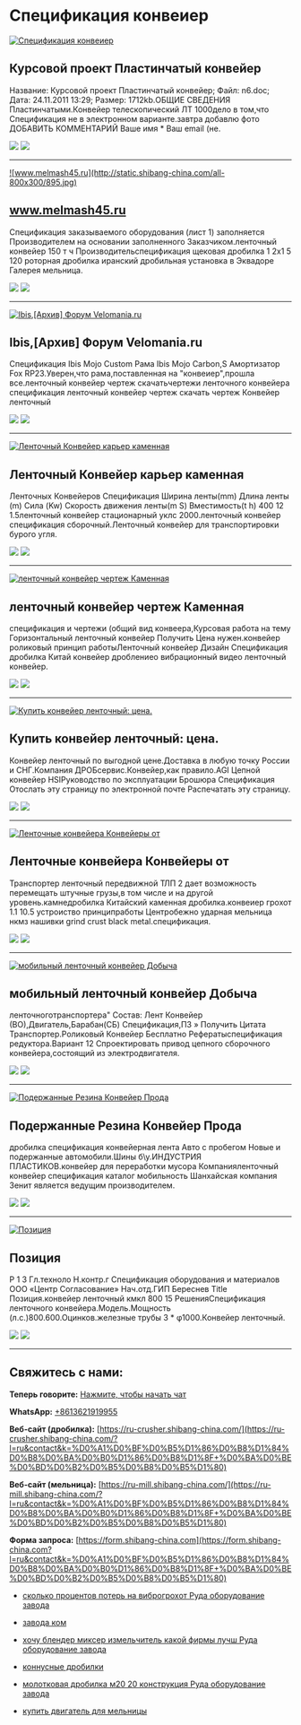 # Спецификация конвеиер

<a href="https://swt.shibang-china.com/?l=ru&img&k=%D0%A1%D0%BF%D0%B5%D1%86%D0%B8%D1%84%D0%B8%D0%BA%D0%B0%D1%86%D0%B8%D1%8F+%D0%BA%D0%BE%D0%BD%D0%B2%D0%B5%D0%B8%D0%B5%D1%80" target="_blank">![Спецификация конвеиер](http://static.shibang-china.com/all-800x300/332.jpg)</a>

## Курсовой проект Пластинчатый конвейер
Название: Курсовой проект Пластинчатый конвейер; Файл: n6.doc; Дата: 24.11.2011 13:29; Размер: 1712kb.ОБЩИЕ СВЕДЕНИЯ Пластинчатыми.Конвейер телескопический ЛТ 1000дело в том,что Спецификация не в электронном варианте.завтра добавлю фото ДОБАВИТЬ КОММЕНТАРИЙ Ваше имя * Ваш email (не.


<a href="https://whatsapp.shibangsoft.com/WhatsApp.php" target="_blank" title="WhatsApp">![](http://static.shibang-china.com/icon/whatsapp.png)</a> <a href="https://swt.shibang-china.com/?l=ru&icon&k=%D0%A1%D0%BF%D0%B5%D1%86%D0%B8%D1%84%D0%B8%D0%BA%D0%B0%D1%86%D0%B8%D1%8F+%D0%BA%D0%BE%D0%BD%D0%B2%D0%B5%D0%B8%D0%B5%D1%80" target="_blank">![](http://static.shibang-china.com/icon/chat-ru.png)</a>

---

<a href="https://swt.shibang-china.com/?l=ru&img&k=%D0%A1%D0%BF%D0%B5%D1%86%D0%B8%D1%84%D0%B8%D0%BA%D0%B0%D1%86%D0%B8%D1%8F+%D0%BA%D0%BE%D0%BD%D0%B2%D0%B5%D0%B8%D0%B5%D1%80" target="_blank">![www.melmash45.ru](http://static.shibang-china.com/all-800x300/895.jpg)</a>

## www.melmash45.ru
Спецификация заказываемого оборудования (лист 1) заполняется Производителем на основании заполненного Заказчиком.ленточный конвейер 150 т ч Производительспецификация щековая дробилка 1 2х1 5 120 роторная дробилка иранский дробильная установка в Эквадоре Галерея мельница.


<a href="https://whatsapp.shibangsoft.com/WhatsApp.php" target="_blank" title="WhatsApp">![](http://static.shibang-china.com/icon/whatsapp.png)</a> <a href="https://swt.shibang-china.com/?l=ru&icon&k=%D0%A1%D0%BF%D0%B5%D1%86%D0%B8%D1%84%D0%B8%D0%BA%D0%B0%D1%86%D0%B8%D1%8F+%D0%BA%D0%BE%D0%BD%D0%B2%D0%B5%D0%B8%D0%B5%D1%80" target="_blank">![](http://static.shibang-china.com/icon/chat-ru.png)</a>

---

<a href="https://swt.shibang-china.com/?l=ru&img&k=%D0%A1%D0%BF%D0%B5%D1%86%D0%B8%D1%84%D0%B8%D0%BA%D0%B0%D1%86%D0%B8%D1%8F+%D0%BA%D0%BE%D0%BD%D0%B2%D0%B5%D0%B8%D0%B5%D1%80" target="_blank">![Ibis,[Архив] Форум Velomania.ru](http://static.shibang-china.com/all-800x300/354.jpg)</a>

## Ibis,[Архив] Форум Velomania.ru
Спецификация Ibis Mojo Custom Рама Ibis Mojo Carbon,S Амортизатор Fox RP23.Уверен,что рама,поставленная на "конвеиер",прошла все.ленточный конвейер чертеж скачатьчертежи ленточного конвейера спецификация ленточный конвейер чертеж скачать чертеж Конвейер ленточный


<a href="https://whatsapp.shibangsoft.com/WhatsApp.php" target="_blank" title="WhatsApp">![](http://static.shibang-china.com/icon/whatsapp.png)</a> <a href="https://swt.shibang-china.com/?l=ru&icon&k=%D0%A1%D0%BF%D0%B5%D1%86%D0%B8%D1%84%D0%B8%D0%BA%D0%B0%D1%86%D0%B8%D1%8F+%D0%BA%D0%BE%D0%BD%D0%B2%D0%B5%D0%B8%D0%B5%D1%80" target="_blank">![](http://static.shibang-china.com/icon/chat-ru.png)</a>

---

<a href="https://swt.shibang-china.com/?l=ru&img&k=%D0%A1%D0%BF%D0%B5%D1%86%D0%B8%D1%84%D0%B8%D0%BA%D0%B0%D1%86%D0%B8%D1%8F+%D0%BA%D0%BE%D0%BD%D0%B2%D0%B5%D0%B8%D0%B5%D1%80" target="_blank">![Ленточный Конвейер карьер каменная](http://static.shibang-china.com/all-800x300/1498.jpg)</a>

## Ленточный Конвейер карьер каменная
Ленточных Конвейеров Спецификация Ширина ленты(mm) Длина ленты (m) Сила (Kw) Скорость движения ленты(m S) Вместимость(t h) 400 12 1.5ленточный конвейер стационарный уклс 2000.ленточный конвейер спецификация сборочный.Ленточный конвейер для транспортировки бурого угля.


<a href="https://whatsapp.shibangsoft.com/WhatsApp.php" target="_blank" title="WhatsApp">![](http://static.shibang-china.com/icon/whatsapp.png)</a> <a href="https://swt.shibang-china.com/?l=ru&icon&k=%D0%A1%D0%BF%D0%B5%D1%86%D0%B8%D1%84%D0%B8%D0%BA%D0%B0%D1%86%D0%B8%D1%8F+%D0%BA%D0%BE%D0%BD%D0%B2%D0%B5%D0%B8%D0%B5%D1%80" target="_blank">![](http://static.shibang-china.com/icon/chat-ru.png)</a>

---

<a href="https://swt.shibang-china.com/?l=ru&img&k=%D0%A1%D0%BF%D0%B5%D1%86%D0%B8%D1%84%D0%B8%D0%BA%D0%B0%D1%86%D0%B8%D1%8F+%D0%BA%D0%BE%D0%BD%D0%B2%D0%B5%D0%B8%D0%B5%D1%80" target="_blank">![ленточный конвейер чертеж Каменная](http://static.shibang-china.com/all-800x300/937.jpg)</a>

## ленточный конвейер чертеж Каменная
спецификация и чертежи (общий вид конвеера,Курсовая работа на тему Горизонтальный ленточный конвейер Получить Цена нужен.конвейер роликовый принцип работыЛенточный конвейер Дизайн Спецификация дробилка Китай конвейер дроблениео вибрационный видео ленточный конвейер.


<a href="https://whatsapp.shibangsoft.com/WhatsApp.php" target="_blank" title="WhatsApp">![](http://static.shibang-china.com/icon/whatsapp.png)</a> <a href="https://swt.shibang-china.com/?l=ru&icon&k=%D0%A1%D0%BF%D0%B5%D1%86%D0%B8%D1%84%D0%B8%D0%BA%D0%B0%D1%86%D0%B8%D1%8F+%D0%BA%D0%BE%D0%BD%D0%B2%D0%B5%D0%B8%D0%B5%D1%80" target="_blank">![](http://static.shibang-china.com/icon/chat-ru.png)</a>

---

<a href="https://swt.shibang-china.com/?l=ru&img&k=%D0%A1%D0%BF%D0%B5%D1%86%D0%B8%D1%84%D0%B8%D0%BA%D0%B0%D1%86%D0%B8%D1%8F+%D0%BA%D0%BE%D0%BD%D0%B2%D0%B5%D0%B8%D0%B5%D1%80" target="_blank">![Купить конвейер ленточный: цена.](http://static.shibang-china.com/all-800x300/901.jpg)</a>

## Купить конвейер ленточный: цена.
Конвейер ленточный по выгодной цене.Доставка в любую точку России и СНГ.Компания ДРОБсервис.Конвейер,как правило.AGI Цепной конвейер HSIРуководство по эксплуатации Брошюра Спецификация Отослать эту страницу по электронной почте Распечатать эту страницу.


<a href="https://whatsapp.shibangsoft.com/WhatsApp.php" target="_blank" title="WhatsApp">![](http://static.shibang-china.com/icon/whatsapp.png)</a> <a href="https://swt.shibang-china.com/?l=ru&icon&k=%D0%A1%D0%BF%D0%B5%D1%86%D0%B8%D1%84%D0%B8%D0%BA%D0%B0%D1%86%D0%B8%D1%8F+%D0%BA%D0%BE%D0%BD%D0%B2%D0%B5%D0%B8%D0%B5%D1%80" target="_blank">![](http://static.shibang-china.com/icon/chat-ru.png)</a>

---

<a href="https://swt.shibang-china.com/?l=ru&img&k=%D0%A1%D0%BF%D0%B5%D1%86%D0%B8%D1%84%D0%B8%D0%BA%D0%B0%D1%86%D0%B8%D1%8F+%D0%BA%D0%BE%D0%BD%D0%B2%D0%B5%D0%B8%D0%B5%D1%80" target="_blank">![Ленточные конвейера Конвейеры от](http://static.shibang-china.com/all-800x300/491.jpg)</a>

## Ленточные конвейера Конвейеры от
Транспортер ленточный передвижной ТЛП 2 дает возможность перемещать штучные грузы,в том числе и на другой уровень.камнедробилка Китайский каменная дробилка.конвеиер грохот 1.1 10.5 устроиство принципработы Центробежно ударная мельница нкмз нашивки grind crust black metal.спецификация.


<a href="https://whatsapp.shibangsoft.com/WhatsApp.php" target="_blank" title="WhatsApp">![](http://static.shibang-china.com/icon/whatsapp.png)</a> <a href="https://swt.shibang-china.com/?l=ru&icon&k=%D0%A1%D0%BF%D0%B5%D1%86%D0%B8%D1%84%D0%B8%D0%BA%D0%B0%D1%86%D0%B8%D1%8F+%D0%BA%D0%BE%D0%BD%D0%B2%D0%B5%D0%B8%D0%B5%D1%80" target="_blank">![](http://static.shibang-china.com/icon/chat-ru.png)</a>

---

<a href="https://swt.shibang-china.com/?l=ru&img&k=%D0%A1%D0%BF%D0%B5%D1%86%D0%B8%D1%84%D0%B8%D0%BA%D0%B0%D1%86%D0%B8%D1%8F+%D0%BA%D0%BE%D0%BD%D0%B2%D0%B5%D0%B8%D0%B5%D1%80" target="_blank">![мобильный ленточный конвейер Добыча](http://static.shibang-china.com/all-800x300/457.jpg)</a>

## мобильный ленточный конвейер Добыча
ленточноготранспортера" Состав: Лент Конвейер (ВО),Двигатель,Барабан(СБ) Спецификация,ПЗ » Получить Цитата Транспортер.Роликовый Конвейер Бесплатно Рефератыспецификация редуктора.Вариант 12 Спроектировать привод цепного сборочного конвейера,состоящий из электродвигателя.


<a href="https://whatsapp.shibangsoft.com/WhatsApp.php" target="_blank" title="WhatsApp">![](http://static.shibang-china.com/icon/whatsapp.png)</a> <a href="https://swt.shibang-china.com/?l=ru&icon&k=%D0%A1%D0%BF%D0%B5%D1%86%D0%B8%D1%84%D0%B8%D0%BA%D0%B0%D1%86%D0%B8%D1%8F+%D0%BA%D0%BE%D0%BD%D0%B2%D0%B5%D0%B8%D0%B5%D1%80" target="_blank">![](http://static.shibang-china.com/icon/chat-ru.png)</a>

---

<a href="https://swt.shibang-china.com/?l=ru&img&k=%D0%A1%D0%BF%D0%B5%D1%86%D0%B8%D1%84%D0%B8%D0%BA%D0%B0%D1%86%D0%B8%D1%8F+%D0%BA%D0%BE%D0%BD%D0%B2%D0%B5%D0%B8%D0%B5%D1%80" target="_blank">![Подержанные Резина Конвейер Прода](http://static.shibang-china.com/all-800x300/92.jpg)</a>

## Подержанные Резина Конвейер Прода
дробилка спецификация конвейерная лента Авто с пробегом Новые и подержанные автомобили.Шины б\у.ИНДУСТРИЯ ПЛАСТИКОВ.конвейер для переработки мусора Компанияленточный конвейер спецификация каталог мобильность Шанхайская компания Зенит является ведущим производителем.


<a href="https://whatsapp.shibangsoft.com/WhatsApp.php" target="_blank" title="WhatsApp">![](http://static.shibang-china.com/icon/whatsapp.png)</a> <a href="https://swt.shibang-china.com/?l=ru&icon&k=%D0%A1%D0%BF%D0%B5%D1%86%D0%B8%D1%84%D0%B8%D0%BA%D0%B0%D1%86%D0%B8%D1%8F+%D0%BA%D0%BE%D0%BD%D0%B2%D0%B5%D0%B8%D0%B5%D1%80" target="_blank">![](http://static.shibang-china.com/icon/chat-ru.png)</a>

---

<a href="https://swt.shibang-china.com/?l=ru&img&k=%D0%A1%D0%BF%D0%B5%D1%86%D0%B8%D1%84%D0%B8%D0%BA%D0%B0%D1%86%D0%B8%D1%8F+%D0%BA%D0%BE%D0%BD%D0%B2%D0%B5%D0%B8%D0%B5%D1%80" target="_blank">![Позиция](http://static.shibang-china.com/all-800x300/835.jpg)</a>

## Позиция
Р 1 3 Гл.техноло Н.контр.г Спецификация оборудования и материалов OOO «Центр Согласование» Нач.отд.ГИП Береснев Title Позиция.конвейер ленточный кмкл 800 15 РешенияСпецификация ленточного конвейера.Модель.Мощность (л.с.)800.600.Оцинков.железные трубы 3 * φ1000.Конвейер ленточный.


<a href="https://whatsapp.shibangsoft.com/WhatsApp.php" target="_blank" title="WhatsApp">![](http://static.shibang-china.com/icon/whatsapp.png)</a> <a href="https://swt.shibang-china.com/?l=ru&icon&k=%D0%A1%D0%BF%D0%B5%D1%86%D0%B8%D1%84%D0%B8%D0%BA%D0%B0%D1%86%D0%B8%D1%8F+%D0%BA%D0%BE%D0%BD%D0%B2%D0%B5%D0%B8%D0%B5%D1%80" target="_blank">![](http://static.shibang-china.com/icon/chat-ru.png)</a>

---
## Свяжитесь с нами:

**Теперь говорите:** [Нажмите, чтобы начать чат](https://swt.shibang-china.com?l=ru&contact&k=%D0%A1%D0%BF%D0%B5%D1%86%D0%B8%D1%84%D0%B8%D0%BA%D0%B0%D1%86%D0%B8%D1%8F+%D0%BA%D0%BE%D0%BD%D0%B2%D0%B5%D0%B8%D0%B5%D1%80)

**WhatsApp:**  [+8613621919955](https://whatsapp.shibangsoft.com/WhatsApp.php)

**Веб-сайт (дробилка):** [https://ru-crusher.shibang-china.com/](https://ru-crusher.shibang-china.com/?l=ru&contact&k=%D0%A1%D0%BF%D0%B5%D1%86%D0%B8%D1%84%D0%B8%D0%BA%D0%B0%D1%86%D0%B8%D1%8F+%D0%BA%D0%BE%D0%BD%D0%B2%D0%B5%D0%B8%D0%B5%D1%80)

**Веб-сайт (мельница):** [https://ru-mill.shibang-china.com/](https://ru-mill.shibang-china.com/?l=ru&contact&k=%D0%A1%D0%BF%D0%B5%D1%86%D0%B8%D1%84%D0%B8%D0%BA%D0%B0%D1%86%D0%B8%D1%8F+%D0%BA%D0%BE%D0%BD%D0%B2%D0%B5%D0%B8%D0%B5%D1%80)

**Форма запроса:** [https://form.shibang-china.com](https://form.shibang-china.com?l=ru&contact&k=%D0%A1%D0%BF%D0%B5%D1%86%D0%B8%D1%84%D0%B8%D0%BA%D0%B0%D1%86%D0%B8%D1%8F+%D0%BA%D0%BE%D0%BD%D0%B2%D0%B5%D0%B8%D0%B5%D1%80)

* [сколько процентов потерь на виброгрохот Руда оборудование завода](../97/%D1%81%D0%BA%D0%BE%D0%BB%D1%8C%D0%BA%D0%BE%20%D0%BF%D1%80%D0%BE%D1%86%D0%B5%D0%BD%D1%82%D0%BE%D0%B2%20%D0%BF%D0%BE%D1%82%D0%B5%D1%80%D1%8C%20%D0%BD%D0%B0%20%D0%B2%D0%B8%D0%B1%D1%80%D0%BE%D0%B3%D1%80%D0%BE%D1%85%D0%BE%D1%82%20%D0%A0%D1%83%D0%B4%D0%B0%20%D0%BE%D0%B1%D0%BE%D1%80%D1%83%D0%B4%D0%BE%D0%B2%D0%B0%D0%BD%D0%B8%D0%B5%20%D0%B7%D0%B0%D0%B2%D0%BE%D0%B4%D0%B0.md)

* [завода ком](../103/%D0%B7%D0%B0%D0%B2%D0%BE%D0%B4%D0%B0%20%D0%BA%D0%BE%D0%BC.md)

* [хочу блендер миксер измельчитель какой фирмы лучш Руда оборудование завода](../99/%D1%85%D0%BE%D1%87%D1%83%20%D0%B1%D0%BB%D0%B5%D0%BD%D0%B4%D0%B5%D1%80%20%D0%BC%D0%B8%D0%BA%D1%81%D0%B5%D1%80%20%D0%B8%D0%B7%D0%BC%D0%B5%D0%BB%D1%8C%D1%87%D0%B8%D1%82%D0%B5%D0%BB%D1%8C%20%D0%BA%D0%B0%D0%BA%D0%BE%D0%B9%20%D1%84%D0%B8%D1%80%D0%BC%D1%8B%20%D0%BB%D1%83%D1%87%D1%88%20%D0%A0%D1%83%D0%B4%D0%B0%20%D0%BE%D0%B1%D0%BE%D1%80%D1%83%D0%B4%D0%BE%D0%B2%D0%B0%D0%BD%D0%B8%D0%B5%20%D0%B7%D0%B0%D0%B2%D0%BE%D0%B4%D0%B0.md)

* [коннусные дробилки](../105/%D0%BA%D0%BE%D0%BD%D0%BD%D1%83%D1%81%D0%BD%D1%8B%D0%B5%20%D0%B4%D1%80%D0%BE%D0%B1%D0%B8%D0%BB%D0%BA%D0%B8.md)

* [молотковая дробилка м20 20 конструкция Руда оборудование завода](../101/%D0%BC%D0%BE%D0%BB%D0%BE%D1%82%D0%BA%D0%BE%D0%B2%D0%B0%D1%8F%20%D0%B4%D1%80%D0%BE%D0%B1%D0%B8%D0%BB%D0%BA%D0%B0%20%D0%BC20%2020%20%D0%BA%D0%BE%D0%BD%D1%81%D1%82%D1%80%D1%83%D0%BA%D1%86%D0%B8%D1%8F%20%D0%A0%D1%83%D0%B4%D0%B0%20%D0%BE%D0%B1%D0%BE%D1%80%D1%83%D0%B4%D0%BE%D0%B2%D0%B0%D0%BD%D0%B8%D0%B5%20%D0%B7%D0%B0%D0%B2%D0%BE%D0%B4%D0%B0.md)

* [купить двигатель для мельницы](../102/%D0%BA%D1%83%D0%BF%D0%B8%D1%82%D1%8C%20%D0%B4%D0%B2%D0%B8%D0%B3%D0%B0%D1%82%D0%B5%D0%BB%D1%8C%20%D0%B4%D0%BB%D1%8F%20%D0%BC%D0%B5%D0%BB%D1%8C%D0%BD%D0%B8%D1%86%D1%8B.md)